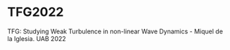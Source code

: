 # TFG2022
TFG: Studying Weak Turbulence in non-linear Wave Dynamics - Miquel de la Iglesia. UAB 2022
